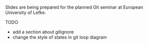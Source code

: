 Slides are being prepared for the planned Git seminar at European University of Lefke.

TODO
* add a section about gitignore
* change the style of states in git loop diagram
